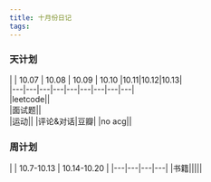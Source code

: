 ```yaml
---
title: 十月份日记
tags:
---
```


### 天计划

|   | 10.07  | 10.08 | 10.09 | 10.10  |10.11|10.12|10.13|  
|---|---|---|---|---|---|---|---|---|  
|leetcode||  
|面试题||  
|运动||
|评论&对话|豆瓣|
|no acg||

### 周计划

|   | 10.7-10.13  | 10.14-10.20 |
|---|---|---|---|
|书籍|||||  